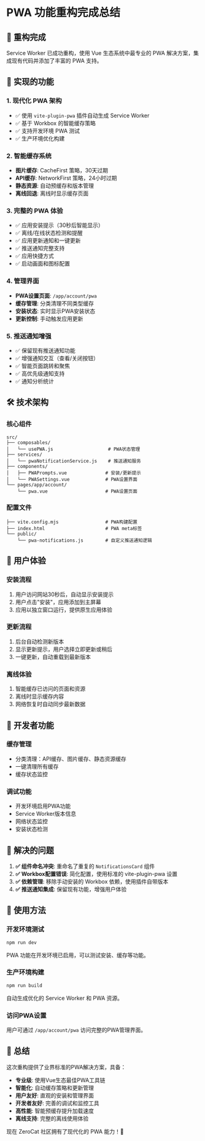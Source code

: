 # PWA 功能重构完成总结

## 🎉 重构完成

Service Worker 已成功重构，使用 Vue 生态系统中最专业的 PWA 解决方案，集成现有代码并添加了丰富的 PWA 支持。

## 🚀 实现的功能

### 1. **现代化 PWA 架构**
- ✅ 使用 `vite-plugin-pwa` 插件自动生成 Service Worker
- ✅ 基于 Workbox 的智能缓存策略
- ✅ 支持开发环境 PWA 测试
- ✅ 生产环境优化构建

### 2. **智能缓存系统**
- **图片缓存**: CacheFirst 策略，30天过期
- **API缓存**: NetworkFirst 策略，24小时过期  
- **静态资源**: 自动预缓存和版本管理
- **离线回退**: 离线时显示缓存页面

### 3. **完整的 PWA 体验**
- ✅ 应用安装提示（30秒后智能显示）
- ✅ 离线/在线状态检测和提醒
- ✅ 应用更新通知和一键更新
- ✅ 推送通知完整支持
- ✅ 应用快捷方式
- ✅ 启动画面和图标配置

### 4. **管理界面**
- **PWA设置页面**: `/app/account/pwa`
- **缓存管理**: 分类清理不同类型缓存
- **安装状态**: 实时显示PWA安装状态
- **更新控制**: 手动触发应用更新

### 5. **推送通知增强**
- ✅ 保留现有推送通知功能
- ✅ 增强通知交互（查看/关闭按钮）
- ✅ 智能页面跳转和聚焦
- ✅ 高优先级通知支持
- ✅ 通知分析统计

## 🛠 技术架构

### 核心组件
```
src/
├── composables/
│   └── usePWA.js                    # PWA状态管理
├── services/
│   └── pwaNotificationService.js    # 推送通知服务
├── components/
│   ├── PWAPrompts.vue              # 安装/更新提示
│   └── PWASettings.vue             # PWA设置界面
└── pages/app/account/
    └── pwa.vue                     # PWA设置页面
```

### 配置文件
```
├── vite.config.mjs                 # PWA构建配置
├── index.html                      # PWA meta标签
└── public/
    └── pwa-notifications.js        # 自定义推送通知逻辑
```

## 📱 用户体验

### 安装流程
1. 用户访问网站30秒后，自动显示安装提示
2. 用户点击"安装"，应用添加到主屏幕
3. 应用以独立窗口运行，提供原生应用体验

### 更新流程
1. 后台自动检测新版本
2. 显示更新提示，用户选择立即更新或稍后
3. 一键更新，自动重载到最新版本

### 离线体验
1. 智能缓存已访问的页面和资源
2. 离线时显示缓存内容
3. 网络恢复时自动同步最新数据

## 🔧 开发者功能

### 缓存管理
- 分类清理：API缓存、图片缓存、静态资源缓存
- 一键清理所有缓存
- 缓存状态监控

### 调试功能
- 开发环境启用PWA功能
- Service Worker版本信息
- 网络状态监控
- 安装状态检测

## 🎯 解决的问题

1. **✅ 组件命名冲突**: 重命名了重复的 `NotificationsCard` 组件
2. **✅ Workbox配置错误**: 简化配置，使用标准的 vite-plugin-pwa 设置
3. **✅ 依赖管理**: 移除手动安装的 Workbox 依赖，使用插件自带版本
4. **✅ 推送通知集成**: 保留现有功能，增强用户体验

## 🚀 使用方法

### 开发环境测试
```bash
npm run dev
```
PWA 功能在开发环境已启用，可以测试安装、缓存等功能。

### 生产环境构建
```bash
npm run build
```
自动生成优化的 Service Worker 和 PWA 资源。

### 访问PWA设置
用户可通过 `/app/account/pwa` 访问完整的PWA管理界面。

## 🎉 总结

这次重构提供了业界标准的PWA解决方案，具备：
- **专业级**: 使用Vue生态最佳PWA工具链
- **智能化**: 自动缓存策略和更新管理  
- **用户友好**: 直观的安装和管理界面
- **开发者友好**: 完善的调试和监控工具
- **高性能**: 智能预缓存提升加载速度
- **离线支持**: 完整的离线使用体验

现在 ZeroCat 社区拥有了现代化的 PWA 能力！🎊